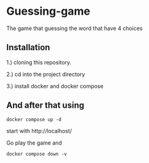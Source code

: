 # Guessing-game
The game that guessing the word that have 4 choices

## Installation

1.) cloning this repository.

2.) cd into the project directory 

3.) install docker and docker compose


## And after that using
```
docker compose up -d 
``` 

start with http://localhost/

Go play the game and

```
docker compose down -v 
```

